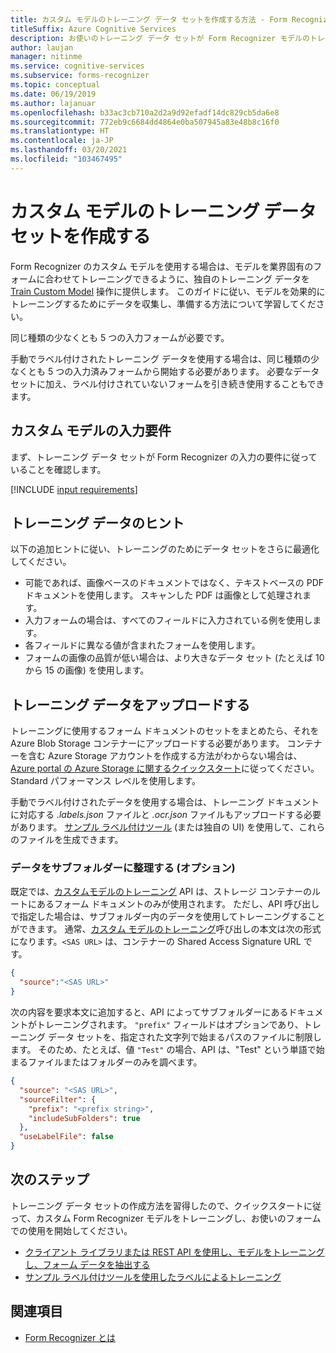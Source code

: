 ```yaml
---
title: カスタム モデルのトレーニング データ セットを作成する方法 - Form Recognizer
titleSuffix: Azure Cognitive Services
description: お使いのトレーニング データ セットが Form Recognizer モデルのトレーニングに最適化されていることを確認する方法を学習します。
author: laujan
manager: nitinme
ms.service: cognitive-services
ms.subservice: forms-recognizer
ms.topic: conceptual
ms.date: 06/19/2019
ms.author: lajanuar
ms.openlocfilehash: b33ac3cb710a2d2a9d92efadf14dc829cb5da6e8
ms.sourcegitcommit: 772eb9c6684dd4864e0ba507945a83e48b8c16f0
ms.translationtype: HT
ms.contentlocale: ja-JP
ms.lasthandoff: 03/20/2021
ms.locfileid: "103467495"
---
```

# <a name="build-a-training-data-set-for-a-custom-model"></a>カスタム モデルのトレーニング データ セットを作成する

Form Recognizer のカスタム モデルを使用する場合は、モデルを業界固有のフォームに合わせてトレーニングできるように、独自のトレーニング データを [Train Custom Model](https://westus.dev.cognitive.microsoft.com/docs/services/form-recognizer-api-v2-1-preview-3/operations/TrainCustomModelAsync) 操作に提供します。 このガイドに従い、モデルを効果的にトレーニングするためにデータを収集し、準備する方法について学習してください。

同じ種類の少なくとも 5 つの入力フォームが必要です。

手動でラベル付けされたトレーニング データを使用する場合は、同じ種類の少なくとも 5 つの入力済みフォームから開始する必要があります。 必要なデータ セットに加え、ラベル付けされていないフォームを引き続き使用することもできます。

## <a name="custom-model-input-requirements"></a>カスタム モデルの入力要件

まず、トレーニング データ セットが Form Recognizer の入力の要件に従っていることを確認します。

[!INCLUDE [input requirements](./includes/input-requirements.md)]

## <a name="training-data-tips"></a>トレーニング データのヒント

以下の追加ヒントに従い、トレーニングのためにデータ セットをさらに最適化してください。

* 可能であれば、画像ベースのドキュメントではなく、テキストベースの PDF ドキュメントを使用します。 スキャンした PDF は画像として処理されます。
* 入力フォームの場合は、すべてのフィールドに入力されている例を使用します。
* 各フィールドに異なる値が含まれたフォームを使用します。
* フォームの画像の品質が低い場合は、より大きなデータ セット (たとえば 10 から 15 の画像) を使用します。

## <a name="upload-your-training-data"></a>トレーニング データをアップロードする

トレーニングに使用するフォーム ドキュメントのセットをまとめたら、それを Azure Blob Storage コンテナーにアップロードする必要があります。 コンテナーを含む Azure Storage アカウントを作成する方法がわからない場合は、[Azure portal の Azure Storage に関するクイックスタート](../../storage/blobs/storage-quickstart-blobs-portal.md)に従ってください。 Standard パフォーマンス レベルを使用します。

手動でラベル付けされたデータを使用する場合は、トレーニング ドキュメントに対応する *.labels.json* ファイルと *.ocr.json* ファイルもアップロードする必要があります。 [サンプル ラベル付けツール](./quickstarts/label-tool.md) (または独自の UI) を使用して、これらのファイルを生成できます。

### <a name="organize-your-data-in-subfolders-optional"></a>データをサブフォルダーに整理する (オプション)

既定では、[カスタムモデルのトレーニング](https://westus.dev.cognitive.microsoft.com/docs/services/form-recognizer-api-v2-1-preview-3/operations/TrainCustomModelAsync) API は、ストレージ コンテナーのルートにあるフォーム ドキュメントのみが使用されます。 ただし、API 呼び出しで指定した場合は、サブフォルダー内のデータを使用してトレーニングすることができます。 通常、[カスタム モデルのトレーニング](https://westus.dev.cognitive.microsoft.com/docs/services/form-recognizer-api-v2-1-preview-3/operations/TrainCustomModelAsync)呼び出しの本文は次の形式になります。`<SAS URL>` は、コンテナーの Shared Access Signature URL です。

```json
{
  "source":"<SAS URL>"
}
```

次の内容を要求本文に追加すると、API によってサブフォルダーにあるドキュメントがトレーニングされます。 `"prefix"` フィールドはオプションであり、トレーニング データ セットを、指定された文字列で始まるパスのファイルに制限します。 そのため、たとえば、値 `"Test"` の場合、API は、"Test" という単語で始まるファイルまたはフォルダーのみを調べます。

```json
{
  "source": "<SAS URL>",
  "sourceFilter": {
    "prefix": "<prefix string>",
    "includeSubFolders": true
  },
  "useLabelFile": false
}
```

## <a name="next-steps"></a>次のステップ

トレーニング データ セットの作成方法を習得したので、クイックスタートに従って、カスタム Form Recognizer モデルをトレーニングし、お使いのフォームでの使用を開始してください。

* [クライアント ライブラリまたは REST API を使用し、モデルをトレーニングし、フォーム データを抽出する](./quickstarts/client-library.md)
* [サンプル ラベル付けツールを使用したラベルによるトレーニング](./quickstarts/label-tool.md)

## <a name="see-also"></a>関連項目

* [Form Recognizer とは](./overview.md)